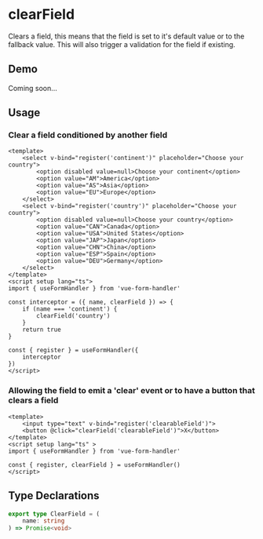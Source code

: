 # clearField

Clears a field, this means that the field is set to it's default value or to the fallback value.
This will also trigger a validation for the field if existing.

## Demo

Coming soon...

## Usage

### Clear a field conditioned by another field

```vue
<template>
    <select v-bind="register('continent')" placeholder="Choose your country">
        <option disabled value=null>Choose your continent</option>
        <option value="AM">America</option>
        <option value="AS">Asia</option>
        <option value="EU">Europe</option>
    </select>
    <select v-bind="register('country')" placeholder="Choose your country">
        <option disabled value=null>Choose your country</option>
        <option value="CAN">Canada</option>
        <option value="USA">United States</option>
        <option value="JAP">Japan</option>
        <option value="CHN">China</option>
        <option value="ESP">Spain</option>
        <option value="DEU">Germany</option>
    </select>
</template>
<script setup lang="ts">
import { useFormHandler } from 'vue-form-handler'

const interceptor = ({ name, clearField }) => {
    if (name === 'continent') {
        clearField('country')
    }
    return true
}

const { register } = useFormHandler({
    interceptor
})
</script>
```

### Allowing the field to emit a 'clear' event or to have a button that clears a field

```vue
<template>
    <input type="text" v-bind="register('clearableField')">
    <button @click="clearField('clearableField')">X</button>
</template>
<script setup lang="ts" >
import { useFormHandler } from 'vue-form-handler'

const { register, clearField } = useFormHandler()
</script>
```

## Type Declarations

```ts
export type ClearField = (
    name: string
) => Promise<void>
```